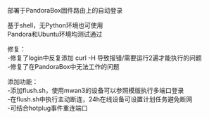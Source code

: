 部署于PandoraBox固件路由上的自动登录

基于shell，无Python环境也可使用  
Pandora和Ubuntu环境均测试通过

修复：  
-修复了login中反复添加 curl -H 导致报错/需要运行2遍才能执行的问题  
-修复了在PandoraBox中无法工作的问题  

添加功能：  
-添加flush.sh，使用mwan3的设备可以参照模版执行多端口登录  
-在flush.sh中执行主动断连，24h在线设备可设置计划任务避免断网  
-可结合hotplug事件重连端口
